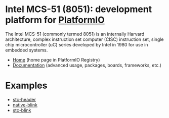 
# Intel MCS-51 (8051): development platform for [PlatformIO](https://platformio.org)

The Intel MCS-51 (commonly termed 8051) is an internally Harvard architecture, complex instruction set computer (CISC) instruction set, single chip microcontroller (uC) series developed by Intel in 1980 for use in embedded systems.

* [Home](https://platformio.org/platforms/intel_mcs51) (home page in PlatformIO Registry)
* [Documentation](https://docs.platformio.org/page/platforms/intel_mcs51.html) (advanced usage, packages, boards, frameworks, etc.)

# Examples

* [stc-header](https://github.com/platformio/platform-intel_mcs51/tree/master/examples/stc-header)
* [native-blink](https://github.com/platformio/platform-intel_mcs51/tree/master/examples/native-blink)
* [stc-blink](https://github.com/platformio/platform-intel_mcs51/tree/master/examples/stc-blink)
